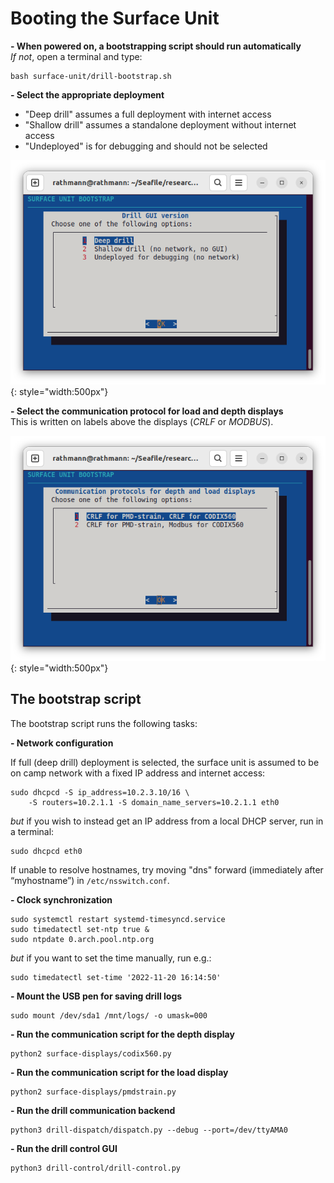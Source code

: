 # Booting the Surface Unit

<b>- When powered on, a bootstrapping script should run automatically</b> <br>
*If not*, open a terminal and type:
```
bash surface-unit/drill-bootstrap.sh
```

<b>- Select the appropriate deployment</b>

* "Deep drill" assumes a full deployment with internet access
* "Shallow drill" assumes a standalone deployment without internet access
* "Undeployed" is for debugging and should not be selected

![](https://raw.githubusercontent.com/nicholasmr/surface-unit/main/docs/bootstrap/menu1.png#center){: style="width:500px"}    
    
<b>- Select the communication protocol for load and depth displays</b><br>
This is written on labels above the displays (*CRLF* or *MODBUS*).

![](https://raw.githubusercontent.com/nicholasmr/surface-unit/main/docs/bootstrap/menu2.png#center){: style="width:500px"}
  
## The bootstrap script

The bootstrap script runs the following tasks:

<b>- Network configuration</b> 

If full (deep drill) deployment is selected, the surface unit is assumed to be on camp network with a fixed IP address and internet access:

``` 
sudo dhcpcd -S ip_address=10.2.3.10/16 \
    -S routers=10.2.1.1 -S domain_name_servers=10.2.1.1 eth0
```

*but* if you wish to instead get an IP address from a local DHCP server, run in a terminal: 

``` 
sudo dhcpcd eth0
```

If unable to resolve hostnames, try moving "dns" forward (immediately after “myhostname”) in `/etc/nsswitch.conf`.

<b>- Clock synchronization</b>
``` 
sudo systemctl restart systemd-timesyncd.service
sudo timedatectl set-ntp true &
sudo ntpdate 0.arch.pool.ntp.org
```

*but* if you want to set the time manually, run e.g.:

``` 
sudo timedatectl set-time '2022-11-20 16:14:50'
```

<b>- Mount the USB pen for saving drill logs</b>

``` 
sudo mount /dev/sda1 /mnt/logs/ -o umask=000
```

<b>- Run the communication script for the depth display</b> 

```
python2 surface-displays/codix560.py
```

<b>- Run the communication script for the load display</b> 

```
python2 surface-displays/pmdstrain.py
```

<b>- Run the drill communication backend</b>

``` 
python3 drill-dispatch/dispatch.py --debug --port=/dev/ttyAMA0
```
 
<b>- Run the drill control GUI</b>

``` 
python3 drill-control/drill-control.py
```
